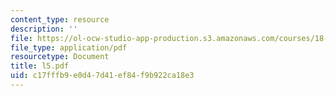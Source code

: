 ```yaml
---
content_type: resource
description: ''
file: https://ol-ocw-studio-app-production.s3.amazonaws.com/courses/18-433-combinatorial-optimization-fall-2003/c17fffb9e0d47d41ef84f9b922ca18e3_l5.pdf
file_type: application/pdf
resourcetype: Document
title: l5.pdf
uid: c17fffb9-e0d4-7d41-ef84-f9b922ca18e3
---
```

